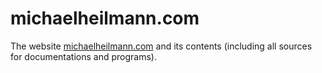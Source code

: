 # michaelheilmann.com
The website [michaelheilmann.com](https://michaelheilmann.com) and its contents (including all sources for documentations and programs).

